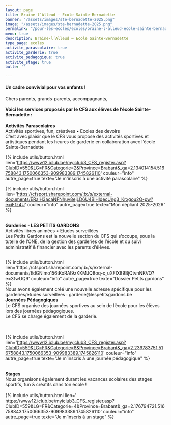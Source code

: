 ```yaml
---
layout: page
title: Braine-l’Alleud – Ecole Sainte-Bernadette
banner: "/assets/images/ste-bernadette-2025.png"
image: "/assets/images/ste-bernadette-2025.png"
permalink: "/pour-les-ecoles/ecoles/braine-l-alleud-ecole-sainte-bernadette/"
menu: true
description: Braine-l’Alleud – Ecole Sainte-Bernadette
type_page: ecoles
activite_parascolaire: true
activite_garderie: true
activite_pedagogique: true
activite_stage: true
bulle: ''

---
```

#### **Un cadre convivial pour vos enfants !**

Chers parents, grands-parents, accompagnants, <br>
<br>
<strong>Voici les services proposés par le CFS aux élèves de l’école Sainte-Bernadette : </strong>
<br><br>
<strong>Activités Parascolaires</strong> <br>
Activités sportives, fun, créatives • Ecoles des devoirs
<br>
C’est avec plaisir que le CFS vous propose des activités sportives et artistiques pendant les heures de garderie en collaboration avec l’école Sainte-Bernadette

{% include utils/button.html  
lien='https://www12.iclub.be/myiclub3_CFS_register.asp?ClubID=559&LG=FR&Categorie=2&Province=Brabant&_ga=2.134014154.516758843.1750066353-909983389.1745826110' couleur="info" autre_page=true texte="Je m'inscris à une activité parascolaire" %}
<br>

{% include utils/button.html lien='https://cfsport.sharepoint.com/:b:/s/external-documents/ERalH3acaNFNhuv8ejLD6U4BlHldecUng3_Krxgou2Q-pw?e=iFfz4U' couleur="info" autre_page=true texte="Mon dépliant 2025-2026" %}
<br><br>

<strong>Garderies - LES PETITS GARDONS </strong> <br>
Activités libres animées • Etudes surveillées <br>
Les Petits Gardons est la nouvelle section du CFS qui s’occupe, sous la tutelle de l’ONE, de la gestion des garderies de l’école et du suivi administratif & financier avec les parents d’élèves.

<br>
{% include utils/button.html lien='https://cfsport.sharepoint.com/:b:/s/external-documents/EdGNlmo156tKoRAI9zKKMJQBoq-x_uXFIX89BjQtvnNKVQ?e=3fwUQ9' couleur="info" autre_page=true texte="Dossier Petits gardons" %}

<br>
Nous avons également créé une nouvelle adresse spécifique pour les garderies/études surveillées : garderie@lespetitsgardons.be

<br>
<strong>Journées Pédagogiques</strong> <br>
Le CFS organise des journées sportives au sein de l’école pour les élèves lors des journées pédagogiques. <br>
Le CFS se charge également de la garderie.

<br><br>
{% include utils/button.html lien='https://www12.iclub.be/myiclub3_CFS_register.asp?ClubID=559&LG=FR&Categorie=8&Province=Brabant&_ga=2.239783751.516758843.1750066353-909983389.1745826110' couleur="info" autre_page=true texte="Je m’inscris à une journée pédagogique" %}

<br>
<strong>Stages</strong> <br>
Nous organisons également durant les vacances scolaires des stages sportifs, fun & créatifs dans ton école ! <br>

<br>
{% include utils/button.html lien=' https://www12.iclub.be/myiclub3_CFS_register.asp? ClubID=559&LG=FR&Categorie=4&Province=Brabant&_ga=2.176794721.516758843.1750066353-909983389.1745826110' couleur="info" autre_page=true texte="Je m’inscris à un stage" %}

